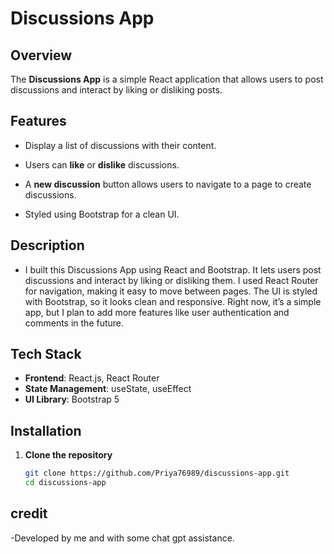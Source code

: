 # Discussions App

## Overview
The **Discussions App** is a simple React application that allows users to post discussions and interact by liking or disliking posts. 

## Features
- Display a list of discussions with their content.
- Users can **like** or **dislike** discussions.

- A **new discussion** button allows users to navigate to a page to create discussions.
- Styled using Bootstrap for a clean UI.

## Description
- I built this Discussions App using React and Bootstrap. It lets users post discussions and interact by liking or disliking them. 
I used React Router for navigation, making it easy to move between pages. The UI is styled with Bootstrap, so it looks clean and responsive. Right now, it’s a simple app, but I plan to add more features like user authentication and comments in the future.

## Tech Stack
- **Frontend**: React.js, React Router
- **State Management**: useState, useEffect
- **UI Library**: Bootstrap 5

## Installation

1. **Clone the repository**
   ```bash
   git clone https://github.com/Priya76989/discussions-app.git
   cd discussions-app


## credit
-Developed by me and with some chat gpt assistance.